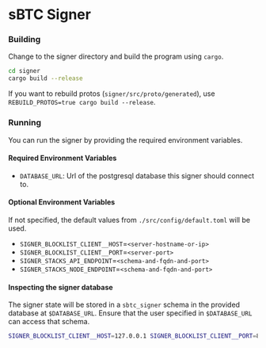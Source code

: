# sBTC Signer

### Building
Change to the signer directory and build the program using `cargo`.

   ```bash
   cd signer
   cargo build --release
   ```
If you want to rebuild protos (`signer/src/proto/generated`), use `REBUILD_PROTOS=true cargo build --release`.
### Running
You can run the signer by providing the required environment variables.

#### Required Environment Variables
- `DATABASE_URL`: Url of the postgresql database this signer should connect to.

#### Optional Environment Variables
If not specified, the default values from `./src/config/default.toml` will be used.
- `SIGNER_BLOCKLIST_CLIENT__HOST`=`<server-hostname-or-ip>`
- `SIGNER_BLOCKLIST_CLIENT__PORT`=`<server-port>`
- `SIGNER_STACKS_API_ENDPOINT`=`<schema-and-fqdn-and-port>`
- `SIGNER_STACKS_NODE_ENDPOINT`=`<schema-and-fqdn-and-port>`

#### Inspecting the signer database
The signer state will be stored in a `sbtc_signer` schema in the provided database at `$DATABASE_URL`.
Ensure that the user specified in `$DATABASE_URL` can access that schema.

```bash
SIGNER_BLOCKLIST_CLIENT__HOST=127.0.0.1 SIGNER_BLOCKLIST_CLIENT__PORT=8080  ../target/release/signer 
```
